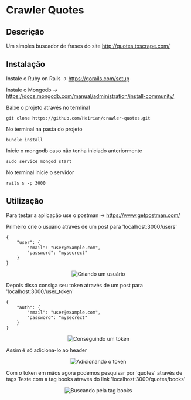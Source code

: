 # Crawler Quotes

## Descrição

Um simples buscador de frases do site http://quotes.toscrape.com/

## Instalação

Instale o Ruby on Rails -> https://gorails.com/setup

Instale o Mongodb -> https://docs.mongodb.com/manual/administration/install-community/

Baixe o projeto através no terminal

```
git clone https://github.com/Heirian/crawler-quotes.git
```

No terminal na pasta do projeto

```
bundle install
```

Inicie o mongodb caso não tenha iniciado anteriormente

```
sudo service mongod start
```

No terminal inicie o servidor

```
rails s -p 3000
```

## Utilização

Para testar a aplicação use o postman -> https://www.getpostman.com/

Primeiro crie o usuário através de um post para 'localhost:3000/users'

```
{
	"user": {
		"email": "user@example.com",
		"password": "mysecrect"
	}
}
```
<p align="center">
  <img src="https://user-images.githubusercontent.com/26394609/47742977-9df54900-dc5c-11e8-8959-90096ab3fe37.png" alt="Criando um usuário"/>
</p>

Depois disso consiga seu token através de um post para 'localhost:3000/user_token'

```
{
	"auth": {
		"email": "user@example.com",
		"password": "mysecrect"
	}
}
```

<p align="center">
  <img src="https://user-images.githubusercontent.com/26394609/47742978-9df54900-dc5c-11e8-86c6-1cf5e40cf6f5.png" alt="Conseguindo um token"/>
</p>

Assim é só adiciona-lo ao header

<p align="center">
  <img src="https://user-images.githubusercontent.com/26394609/47742973-9cc41c00-dc5c-11e8-8478-cde8763016ed.png" alt="Adicionando o token"/>
</p>

Com o token em mãos agora podemos pesquisar por 'quotes' através de tags
Teste com a tag books através do link 'localhost:3000/quotes/books'

<p align="center">
  <img src="https://user-images.githubusercontent.com/26394609/47742975-9d5cb280-dc5c-11e8-837f-606d19acb519.png" alt="Buscando pela tag books"/>
</p>

